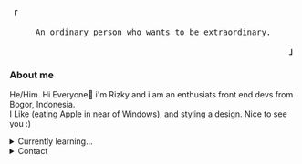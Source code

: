 <p align="left"><strong><samp>「</samp></strong></p><p align="center">
    <samp>
      An ordinary person who wants to be extraordinary.
    </samp>
    <br>
</p><p align="right"><strong><samp>」</samp></strong></p>
<h3>About me</h3>
<p> He/Him. Hi Everyone👋 i'm Rizky and i am an enthusiats front end devs from Bogor, Indonesia.<br> I Like
    (eating Apple in near of Windows), and styling a design. Nice to see you :)</p>
<details>
    <summary>Currently learning...</summary>
    <br>
    <div align="left">
        <a href="https://graphql.org/">
            <img src="https://img.shields.io/badge/-GraphQL-E10098?style=for-the-badge&logo=graphql&logoColor=white" />
        </a>
        <a href="https://reactnative.dev/">
            <img src="https://img.shields.io/badge/react_native-%2320232a.svg?style=for-the-badge&logo=react&logoColor=%2361DAFB" />
        </a>
        <a href="https://dart.dev/">
            <img src="https://img.shields.io/badge/dart-%230175C2.svg?style=for-the-badge&logo=dart&logoColor=white" />
        </a>
        <a href="https://www.cypress.io/">
            <img src="https://img.shields.io/badge/-cypress-%23E5E5E5?style=for-the-badge&logo=cypress&logoColor=058a5e" />
        </a>
        <a href="https://www.typescriptlang.org/">
            <img src="https://img.shields.io/badge/typescript-%23007ACC.svg?style=for-the-badge&logo=typescript&logoColor=white" />
        </a>
        <a href="https://nextjs.org/">
            <img src="https://img.shields.io/badge/Next-black?style=for-the-badge&logo=next.js&logoColor=white" />
        </a>
    </div>
</details>
<details>
    <summary>Contact</summary>
    <div align="left">
        <br>
        <a href="https://facebook.com/rizukyy27">
            <img src="https://img.shields.io/badge/Facebook-%231877F2.svg?style=for-the-badge&logo=Facebook&logoColor=white" />
        </a>
        <a href="mailto:mrizkyy027@gmail.com">
            <img src="https://img.shields.io/badge/Gmail-D14836?style=for-the-badge&logo=gmail&logoColor=white" />
        </a>
    </div>
</details>

